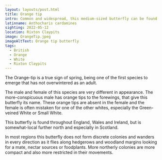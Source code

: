 ```yaml
---
layout: layouts/post.html
title: Orange tip
intro: Common and widespread, this medium-sized butterfly can be found in gardens and hedgerows. The males are unmistakable; white butterflies with bright orange wingtips. The females are white with black wingtips. Both have mottled green underwings.
latinname: Anthocharis cardamines
sighting: 2022-05-12
location: Rixton Claypits
image: OrangeTip.jpeg
imageAltText: Orange tip butterfly
tags:
  - British
  - Orange
  - White
  - Rixton Claypits
---
```


The Orange-tip is a true sign of spring, being one of the first species to emerge that has not overwintered as an adult.

The male and female of this species are very different in appearance. The more-conspicuous male has orange tips to the forewings, that give this butterfly its name. These orange tips are absent in the female and the female is often mistaken for one of the other whites, especially the Green-veined White or Small White.

This butterfly is found throughout England, Wales and Ireland, but is somewhat-local further north and especially in Scotland.

In most regions this butterfly does not form discrete colonies and wanders in every direction as it flies along hedgerows and woodland margins looking for a mate, nectar sources or foodplants. More northerly colonies are more compact and also more restricted in their movements.
